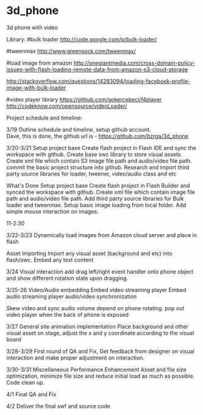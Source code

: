 3d_phone
========

3d phone with video

Library:
#bulk loader
http://code.google.com/p/bulk-loader/

#tweenmax 
http://www.greensock.com/tweenmax/

#load image from amazon
http://onegiantmedia.com/cross-domain-policy-issues-with-flash-loading-remote-data-from-amazon-s3-cloud-storage

http://stackoverflow.com/questions/14283094/loading-facebook-profile-image-with-bulk-loader

#video player library
https://github.com/gokercebeci/f4player
http://codeknow.com/opensource/videoLoader/

Project schedule and timeline:

3/19
Outline schedule and timeline, setup github account.  
Dave, this is done, the github url is - https://github.com/bzrga/3d_phone

3/20-3/21
Setup project base
Create flash project in Flash IDE and sync the workspace with github. Create base swc library to store visual assets. Create xml file which contain S3 image file path and audio/video file path. commit the basic project structure into github.
Research and import third party source libraries for loader, tweener, video/audio class and etc

What's Done
Setup project base
Create flash project in Flash Builder and synced the workspace with github. Create xml file which contain image file path and audio/video file path.  Add third party source libraries for Bulk loader and tweenmax.  Setup basic image loading from local folder.  Add simple mouse interaction on images.

11-2:30

3/22-3/23
Dynamically load images from Amazon cloud server and place in flash

Asset Importing
Import any visual asset (background and etc) into flash/swc. Embed any text content

3/24
Visual interaction
add drag left/right event handler onto phone object and show different rotation state upon dragging.

3/25-26
Video/Audio embedding
Embed video streaming player
Embed audio streaming player 
audio/video synchronization

Skew video and sync audio volume depend on phone rotating.  pop out video player when the back of phone is exposed

3/27
General site animation implementation
Place background and other visual asset on stage, adjust the x and y coordinate according to the visual board

3/28-3/29
First round of QA and Fix, Get feedback from designer on visual interaction and make proper adjustment on interaction.

3/30-3/31
Miscellaneous 
Performance Enhancement
Asset and file size optimization, minimize file size and reduce initial load as much as possible. Code clean up.

4/1
Final QA and Fix

4/2
Deliver the final swf and source code
